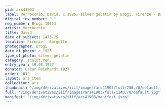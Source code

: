 ```yaml
---
pid: ars41903
label: Verrocchio, David, c.1925, silver gelatin by Brogi, Firenze - Bargello
digital_inv_number: "-"
neg_number: Brogi 10053
artist: Verrocchio
title: David
date_of_subject: 1473-75
location: Firenze - Bargello
photographer: Brogi
date_of_photo: c.1925
type_of_photo: silver gelatin
category: sculpt.Ren.
entry_year: 10.08.1927
donator: Oscar Reinhardt 1927
order: '01'
layout: ars_item
collection: ars
thumbnail: "/img/derivatives/iiif/images/ars41903/full/250,/0/default.jpg"
full: "/img/derivatives/iiif/images/ars41903/full/1140,/0/default.jpg"
manifest: "/img/derivatives/iiif/ars41903/manifest.json"
---
```

